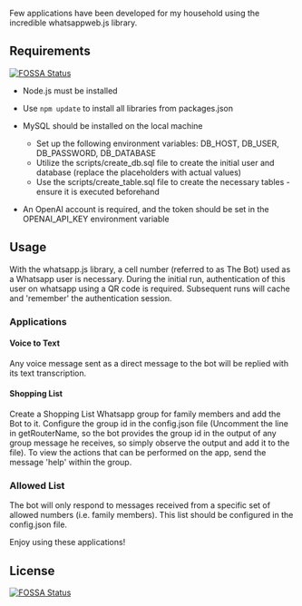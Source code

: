 Few applications have been developed for my household using the incredible whatsappweb.js library.

## Requirements
[![FOSSA Status](https://app.fossa.com/api/projects/git%2Bgithub.com%2Fbradthebeeble%2Fatzmon_bot2.svg?type=shield)](https://app.fossa.com/projects/git%2Bgithub.com%2Fbradthebeeble%2Fatzmon_bot2?ref=badge_shield)


- Node.js must be installed
- Use ```npm update``` to install all libraries from packages.json
- MySQL should be installed on the local machine
  - Set up the following environment variables: DB_HOST, DB_USER, DB_PASSWORD, DB_DATABASE
  - Utilize the scripts/create_db.sql file to create the initial user and database (replace the placeholders with actual values)
  - Use the scripts/create_table.sql file to create the necessary tables - ensure it is executed beforehand

- An OpenAI account is required, and the token should be set in the OPENAI_API_KEY environment variable

## Usage

With the whatsapp.js library, a cell number (referred to as The Bot) used as a Whatsapp user is necessary.
During the initial run, authentication of this user on whatsapp using a QR code is required. Subsequent runs will cache and 'remember' the authentication session.

### Applications

#### Voice to Text

Any voice message sent as a direct message to the bot will be replied with its text transcription.

#### Shopping List

Create a Shopping List Whatsapp group for family members and add the Bot to it.
Configure the group id in the config.json file
(Uncomment the line in getRouterName, so the bot provides the group id in the output of any group message he receives, so simply observe the output and add it to the file).
To view the actions that can be performed on the app, send the message 'help' within the group.

### Allowed List

The bot will only respond to messages received from a specific set of allowed numbers (i.e. family members).
This list should be configured in the config.json file.

Enjoy using these applications!


## License
[![FOSSA Status](https://app.fossa.com/api/projects/git%2Bgithub.com%2Fbradthebeeble%2Fatzmon_bot2.svg?type=large)](https://app.fossa.com/projects/git%2Bgithub.com%2Fbradthebeeble%2Fatzmon_bot2?ref=badge_large)